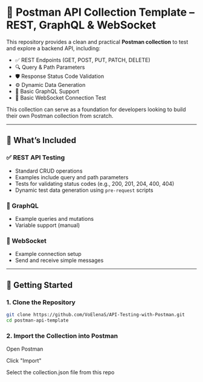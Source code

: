 # 🧪 Postman API Collection Template – REST, GraphQL & WebSocket

This repository provides a clean and practical **Postman collection** to test and explore a backend API, including:

- ✅ REST Endpoints (GET, POST, PUT, PATCH, DELETE)
- 🔍 Query & Path Parameters
- 🛡️ Response Status Code Validation
- ⚙️ Dynamic Data Generation
- 🔗 Basic GraphQL Support
- 📡 Basic WebSocket Connection Test

This collection can serve as a foundation for developers looking to build their own Postman collection from scratch.

---

## 📁 What’s Included

### ✅ REST API Testing
- Standard CRUD operations
- Examples include query and path parameters
- Tests for validating status codes (e.g., 200, 201, 204, 400, 404)
- Dynamic test data generation using `pre-request` scripts

### 🔗 GraphQL
- Example queries and mutations
- Variable support (manual)

### 📡 WebSocket
- Example connection setup
- Send and receive simple messages

---

## 🚀 Getting Started

### 1. Clone the Repository
```bash
git clone https://github.com/VoElenaS/API-Testing-with-Postman.git
cd postman-api-template
```

### 2. Import the Collection into Postman
Open Postman

Click "Import"

Select the collection.json file from this repo

